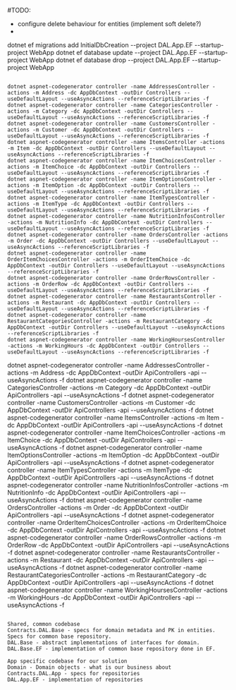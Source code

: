 #TODO:
- configure delete behaviour for entities (implement soft delete?)
- 



dotnet ef migrations add InitialDbCreation --project DAL.App.EF --startup-project WebApp
dotnet ef database update --project DAL.App.EF --startup-project WebApp
dotnet ef database drop --project DAL.App.EF --startup-project WebApp

~~~~~~~~~~~~~~~~~~~~~~~~~~~~~~~~~

dotnet aspnet-codegenerator controller -name AddressesController -actions -m Address -dc AppDbContext -outDir Controllers --useDefaultLayout --useAsyncActions --referenceScriptLibraries -f
dotnet aspnet-codegenerator controller -name CategoriesController -actions -m Category -dc AppDbContext -outDir Controllers --useDefaultLayout --useAsyncActions --referenceScriptLibraries -f
dotnet aspnet-codegenerator controller -name CustomersController -actions -m Customer -dc AppDbContext -outDir Controllers --useDefaultLayout --useAsyncActions --referenceScriptLibraries -f
dotnet aspnet-codegenerator controller -name ItemsController -actions -m Item -dc AppDbContext -outDir Controllers --useDefaultLayout --useAsyncActions --referenceScriptLibraries -f
dotnet aspnet-codegenerator controller -name ItemChoicesController -actions -m ItemChoice -dc AppDbContext -outDir Controllers --useDefaultLayout --useAsyncActions --referenceScriptLibraries -f
dotnet aspnet-codegenerator controller -name ItemOptionsController -actions -m ItemOption -dc AppDbContext -outDir Controllers --useDefaultLayout --useAsyncActions --referenceScriptLibraries -f
dotnet aspnet-codegenerator controller -name ItemTypesController -actions -m ItemType -dc AppDbContext -outDir Controllers --useDefaultLayout --useAsyncActions --referenceScriptLibraries -f
dotnet aspnet-codegenerator controller -name NutritionInfosController -actions -m NutritionInfo -dc AppDbContext -outDir Controllers --useDefaultLayout --useAsyncActions --referenceScriptLibraries -f
dotnet aspnet-codegenerator controller -name OrdersController -actions -m Order -dc AppDbContext -outDir Controllers --useDefaultLayout --useAsyncActions --referenceScriptLibraries -f
dotnet aspnet-codegenerator controller -name OrderItemChoicesController -actions -m OrderItemChoice -dc AppDbContext -outDir Controllers --useDefaultLayout --useAsyncActions --referenceScriptLibraries -f
dotnet aspnet-codegenerator controller -name OrderRowsController -actions -m OrderRow -dc AppDbContext -outDir Controllers --useDefaultLayout --useAsyncActions --referenceScriptLibraries -f
dotnet aspnet-codegenerator controller -name RestaurantsController -actions -m Restaurant -dc AppDbContext -outDir Controllers --useDefaultLayout --useAsyncActions --referenceScriptLibraries -f
dotnet aspnet-codegenerator controller -name RestaurantCategoriesController -actions -m RestaurantCategory -dc AppDbContext -outDir Controllers --useDefaultLayout --useAsyncActions --referenceScriptLibraries -f
dotnet aspnet-codegenerator controller -name WorkingHoursesController -actions -m WorkingHours -dc AppDbContext -outDir Controllers --useDefaultLayout --useAsyncActions --referenceScriptLibraries -f

~~~~~~~~~~~~~~~~~~~~~~~~~~~~~~~~~

dotnet aspnet-codegenerator controller -name AddressesController -actions -m Address -dc AppDbContext -outDir ApiControllers -api --useAsyncActions  -f
dotnet aspnet-codegenerator controller -name CategoriesController -actions -m Category -dc AppDbContext -outDir ApiControllers -api --useAsyncActions  -f
dotnet aspnet-codegenerator controller -name CustomersController -actions -m Customer -dc AppDbContext -outDir ApiControllers -api --useAsyncActions  -f
dotnet aspnet-codegenerator controller -name ItemsController -actions -m Item -dc AppDbContext -outDir ApiControllers -api --useAsyncActions  -f
dotnet aspnet-codegenerator controller -name ItemChoicesController -actions -m ItemChoice -dc AppDbContext -outDir ApiControllers -api --useAsyncActions  -f
dotnet aspnet-codegenerator controller -name ItemOptionsController -actions -m ItemOption -dc AppDbContext -outDir ApiControllers -api --useAsyncActions  -f
dotnet aspnet-codegenerator controller -name ItemTypesController -actions -m ItemType -dc AppDbContext -outDir ApiControllers -api --useAsyncActions  -f
dotnet aspnet-codegenerator controller -name NutritionInfosController -actions -m NutritionInfo -dc AppDbContext -outDir ApiControllers -api --useAsyncActions  -f
dotnet aspnet-codegenerator controller -name OrdersController -actions -m Order -dc AppDbContext -outDir ApiControllers -api --useAsyncActions  -f
dotnet aspnet-codegenerator controller -name OrderItemChoicesController -actions -m OrderItemChoice -dc AppDbContext -outDir ApiControllers -api --useAsyncActions  -f
dotnet aspnet-codegenerator controller -name OrderRowsController -actions -m OrderRow -dc AppDbContext -outDir ApiControllers -api --useAsyncActions  -f
dotnet aspnet-codegenerator controller -name RestaurantsController -actions -m Restaurant -dc AppDbContext -outDir ApiControllers -api --useAsyncActions  -f
dotnet aspnet-codegenerator controller -name RestaurantCategoriesController -actions -m RestaurantCategory -dc AppDbContext -outDir ApiControllers -api --useAsyncActions  -f
dotnet aspnet-codegenerator controller -name WorkingHoursesController -actions -m WorkingHours -dc AppDbContext -outDir ApiControllers -api --useAsyncActions  -f

~~~~~~~~~~~~~~~~~~~~~~~~~~~~~~~~~

Shared, common codebase
Contracts.DAL.Base - specs for domain metadata and PK in entities. Specs for common base repository.
DAL.Base - abstract implementations of interfaces for domain.
DAL.Base.EF - implementation of common base repository done in EF.

App specific codebase for our solution
Domain - Domain objects - what is our business about
Contracts.DAL.App - specs for repositories
DAL.App.EF - implementation of repositories